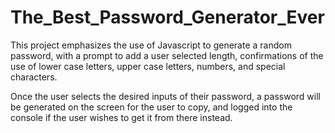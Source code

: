 # The_Best_Password_Generator_Ever
This project emphasizes the use of Javascript to generate a random password, with a prompt to add a user selected length, confirmations of the use of lower case letters, upper case letters, numbers, and special characters.  

Once the user selects the desired inputs of their password, a password will be generated on the screen for the user to copy, and logged into the console if the user wishes to get it from there instead.


